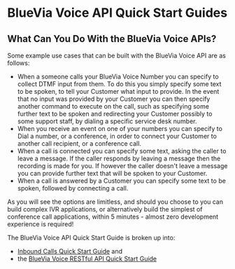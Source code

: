 # BlueVia Voice API Quick Start Guides

## What Can You Do With the BlueVia Voice APIs?

Some example use cases that can be built with the BlueVia Voice API are as follows:

* When a someone calls your BlueVia Voice Number you can specify to collect DTMF input from them. To do this you simply specify some text to be spoken, to tell your Customer what input to provide. In the event that no input was provided by your Customer you can then specify another command to execute on the call, such as specifying some further text to be spoken and redirecting your Customer possibly to some support staff, by dialing a specific service desk number. 
* When you receive an event on one of your numbers you can specify to Dial a number, or a conference, in order to connect your Customer to another call recipient, or a conference call.
* When a call is connected you can specify some text, asking the caller to leave a message. If the caller responds by leaving a message then the recording is made for you. If however the caller doesn't leave a message you can provide further text that will be spoken to your Customer.
* When a call is answered by a Customer you can specify some text to be spoken, followed by connecting a call.

As you will see the options are limitless, and should you choose to you can build complex IVR applications, or alternatively build the simplest of conference call applications, within 5 minutes - almost zero development experience is required!

The BlueVia Voice API Quick Start Guide is broken up into:

* [Inbound Calls Quick Start Guide][Quick Start Guide Inbound] and
* the [BlueVia Voice RESTful API Quick Start Guide][Quick Start Guide REST API]



[index]: index
[Quick Start Guide Inbound]: /alpha/quickstart/connectcallnocode
[Quick Start Guide REST API]: /alpha/quickstart/restapi 
